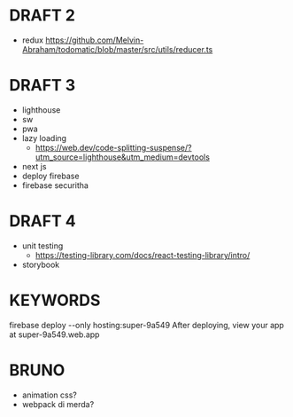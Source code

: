 # DRAFT 2

- redux
  https://github.com/Melvin-Abraham/todomatic/blob/master/src/utils/reducer.ts

# DRAFT 3

- lighthouse
- sw
- pwa
- lazy loading
  - https://web.dev/code-splitting-suspense/?utm_source=lighthouse&utm_medium=devtools
- next js
- deploy firebase
- firebase securitha

# DRAFT 4

- unit testing
  - https://testing-library.com/docs/react-testing-library/intro/
- storybook

# KEYWORDS

firebase deploy --only hosting:super-9a549
After deploying, view your app at super-9a549.web.app

# BRUNO

- animation css?
- webpack di merda?
